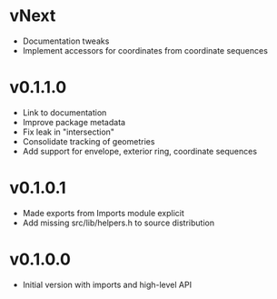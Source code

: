 # vNext

* Documentation tweaks
* Implement accessors for coordinates from coordinate sequences

# v0.1.1.0

* Link to documentation
* Improve package metadata
* Fix leak in "intersection"
* Consolidate tracking of geometries
* Add support for envelope, exterior ring, coordinate sequences

# v0.1.0.1

* Made exports from Imports module explicit
* Add missing src/lib/helpers.h to source distribution

# v0.1.0.0

* Initial version with imports and high-level API

